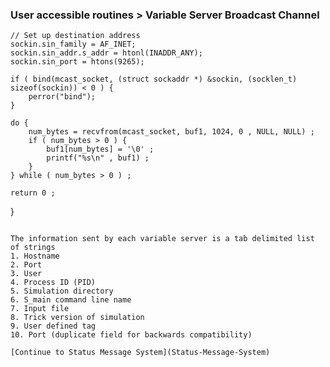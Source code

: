 ### User accessible routines > Variable Server Broadcast Channel

    // Set up destination address
    sockin.sin_family = AF_INET;
    sockin.sin_addr.s_addr = htonl(INADDR_ANY);
    sockin.sin_port = htons(9265);

    if ( bind(mcast_socket, (struct sockaddr *) &sockin, (socklen_t) sizeof(sockin)) < 0 ) {
        perror("bind");
    }

    do {
        num_bytes = recvfrom(mcast_socket, buf1, 1024, 0 , NULL, NULL) ;
        if ( num_bytes > 0 ) {
            buf1[num_bytes] = '\0' ;
            printf("%s\n" , buf1) ;
        }
    } while ( num_bytes > 0 ) ;

    return 0 ;
}
```

The information sent by each variable server is a tab delimited list of strings
1. Hostname
2. Port
3. User
4. Process ID (PID)
5. Simulation directory
6. S_main command line name
7. Input file
8. Trick version of simulation
9. User defined tag
10. Port (duplicate field for backwards compatibility)

[Continue to Status Message System](Status-Message-System)
